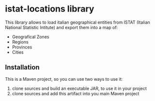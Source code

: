 # istat-locations library

This library allows to load italian geographical entities from ISTAT (Italian National Statistic Intitute) and export them into a map of:
- Geografical Zones
- Regions
- Provinces
- Cities

## Installation

This is a Maven project, so you can use two ways to use it:
1) clone sources and build an executable JAR, to use it in your project
2) clone sources and add this artifact into you main Maven project

